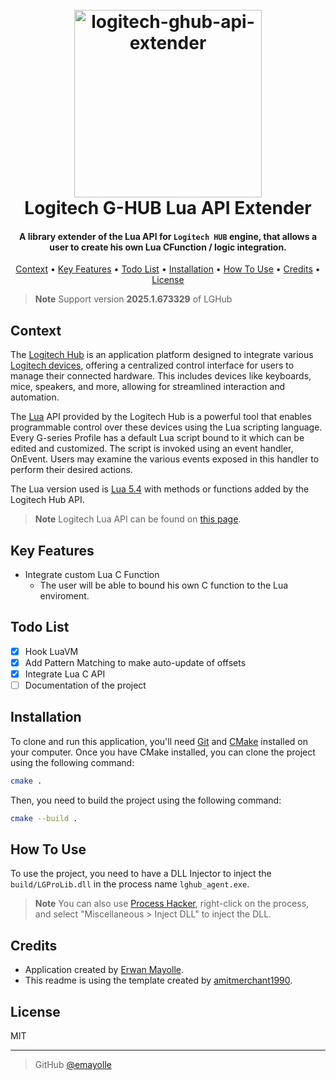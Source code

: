 <!-- 2025.1.673329 -->


<h1 align="center">
  <br>
  <a href="https://github.com/emayolle/logitech-ghub-api-extender"><img src="https://www.logitechg.com/content/dam/logitech/en/nav/brand-logos/new/logitech.svg" alt="logitech-ghub-api-extender" width="300"></a>
  <br>
  Logitech G-HUB Lua API Extender
  <br>
</h1>

<h4 align="center">A library extender of the Lua API for <code>Logitech HUB</code> engine, that allows a user to create his own Lua CFunction / logic integration.</h4>


<p align="center">
  <a href="#context">Context</a> •
  <a href="#key-features">Key Features</a> •
  <a href="#todo-list">Todo List</a> •
  <a href="#installation">Installation</a> •
  <a href="#how-to-use">How To Use</a> •
  <a href="#credits">Credits</a> •
  <a href="#license">License</a>
</p>

<!-- ![screenshot](https://raw.githubusercontent.com/emayolle/django_final/main/git_images/exemple.gif) -->

> **Note**
> Support version **__2025.1.673329__** of LGHub

## Context
The [Logitech Hub](https://www.logitechg.com/fr-fr/innovation/g-hub.html) is an application platform designed to integrate various [Logitech devices](https://www.logitechg.com/), offering a centralized control interface for users to manage their connected hardware. This includes devices like keyboards, mice, speakers, and more, allowing for streamlined interaction and automation.

The [Lua](https://www.lua.org/) API provided by the Logitech Hub is a powerful tool that enables programmable control over these devices using the Lua scripting language. Every G-series Profile has a default Lua script bound to it which can be edited and customized.
The script is invoked using an event handler, OnEvent. Users may examine the various events
exposed in this handler to perform their desired actions.

The Lua version used is [Lua 5.4](https://www.lua.org/versions.html#5.4) with methods or functions added by the Logitech Hub API.

> **Note**
> Logitech Lua API can be found on [this page](https://douile.com/logitech-toggle-keys/APIDocs.pdf).
## Key Features

* Integrate custom Lua C Function
  - The user will be able to bound his own C function to the Lua enviroment.



## Todo List

- [x] Hook LuaVM
- [x] Add Pattern Matching to make auto-update of offsets
- [x] Integrate Lua C API
- [ ] Documentation of the project

## Installation
To clone and run this application, you'll need [Git](https://git-scm.com) and [CMake](https://cmake.org/) installed on your computer. Once you have CMake installed, you can clone the project using the following command:
```bash
cmake .
```
Then, you need to build the project using the following command:
```bash
cmake --build .
```

## How To Use

<!-- To use the project, you need to run `build/LGPro.exe`. -->
To use the project, you need to have a DLL Injector to inject the `build/LGProLib.dll` in the process name `lghub_agent.exe`.

> **Note**
> You can also use [Process Hacker](https://processhacker.sourceforge.io/downloads.php), right-click on the process, and select "Miscellaneous > Inject DLL" to inject the DLL.


<!-- 
> **Note**
> If you're using Linux Bash you can do `python manage.py shell < generate_data.py` to generate some data in the database.
-->

## Credits

- Application created by [Erwan Mayolle](https://github.com/emayolle).
- This readme is using the template created by [amitmerchant1990](https://github.com/amitmerchant1990).

## License

MIT

---

> GitHub [@emayolle](https://github.com/emayolle)


